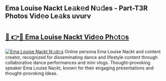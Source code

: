 ## Ema Louise Nackt Le𝚊k𝚎d N𝚞𝚍es - Part-T3R Photos Vid𝚎o Le𝚊ks uvurv

# <h2><a href="http://fb0jgd4.evod.top/?m=Ema+Louise+Nackt">🔗 👉🔴 Ema Louise Nackt Vid𝚎o Ph𝚘t𝚘s</a></h2>

[![Ema Louise Nackt N𝚞d𝚎s](https://i.imgur.com/8V9OHl7.gif)](http://fb0jgd4.evod.top/?m=Ema+Louise+Nackt)
Online persona Ema Louise Nackt and content creator, recognized for disseminating dance and lifestyle content through collaborative dance performances and mini vlogs. Thought-provoking speaker Ema Louise Nackt, known for their engaging presentations and thought-provoking ideas. 
